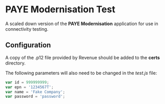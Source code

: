 # PAYE Modernisation Test

A scaled down version of the **PAYE Modernisation** application for use in connectivity testing.

## Configuration

A copy of the .p12 file provided by Revenue should be added to the **certs** directory.

The following parameters will also need to be changed in the _test.js_ file:

```JavaScript
var id = 999999999;
var epn = '1234567T';
var name = 'Fake Company';
var password = 'password';
```
